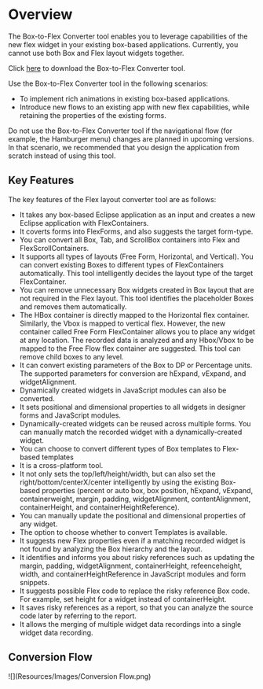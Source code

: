 ﻿  

Overview
========

The Box-to-Flex Converter tool enables you to leverage capabilities of the new flex widget in your existing box-based applications. Currently, you cannot use both Box and Flex layout widgets together.

Click [here](https://download.hcl-cloud.com/onpremise/apps/box2flexconverter/Box2FlexConverter.zip) to download the Box-to-Flex Converter tool.

Use the Box-to-Flex Converter tool in the following scenarios:

*   To implement rich animations in existing box-based applications.
*   Introduce new flows to an existing app with new flex capabilities, while retaining the properties of the existing forms.

Do not use the Box-to-Flex Converter tool if the navigational flow (for example, the Hamburger menu) changes are planned in upcoming versions. In that scenario, we recommended that you design the application from scratch instead of using this tool.

Key Features
------------

The key features of the Flex layout converter tool are as follows:

*   It takes any box-based Eclipse application as an input and creates a new Eclipse application with FlexContainers.
*   It coverts forms into FlexForms, and also suggests the target form-type.
*   You can convert all Box, Tab, and ScrollBox containers into Flex and FlexScrollContainers.
*   It supports all types of layouts (Free Form, Horizontal, and Vertical). You can convert existing Boxes to different types of FlexContainers automatically. This tool intelligently decides the layout type of the target FlexContainer.
*   You can remove unnecessary Box widgets created in Box layout that are not required in the Flex layout. This tool identifies the placeholder Boxes and removes them automatically.
*   The HBox container is directly mapped to the Horizontal flex container. Similarly, the Vbox is mapped to vertical flex. However, the new container called Free Form FlexContainer allows you to place any widget at any location. The recorded data is analyzed and any Hbox/Vbox to be mapped to the Free Flow flex container are suggested. This tool can remove child boxes to any level.
*   It can convert existing parameters of the Box to DP or Percentage units. The supported parameters for conversion are hExpand, vExpand, and widgetAlignment.
*   Dynamically created widgets in JavaScript modules can also be converted.
*   It sets positional and dimensional properties to all widgets in designer forms and JavaScript modules.
*   Dynamically-created widgets can be reused across multiple forms. You can manually match the recorded widget with a dynamically-created widget.
*   You can choose to convert different types of Box templates to Flex-based templates
*   It is a cross-platform tool.
*   It not only sets the top/left/height/width, but can also set the right/bottom/centerX/center intelligently by using the existing Box-based properties (percent or auto box, box position, hExpand, vExpand, containerweight, margin, padding, widgetAlignment, contentAlignment, containerHeight, and containerHeightReference).
*   You can manually update the positional and dimensional properties of any widget.
*   The option to choose whether to convert Templates is available.
*   It suggests new Flex properties even if a matching recorded widget is not found by analyzing the Box hierarchy and the layout.
*   It identifies and informs you about risky references such as updating the margin, padding, widgetAlignment, containerHeight, refeenceheight, width, and containerHeightReference in JavaScript modules and form snippets.
*   It suggests possible Flex code to replace the risky reference Box code. For example, set height for a widget instead of containerHeight.
*   It saves risky references as a report, so that you can analyze the source code later by referring to the report.
*   It allows the merging of multiple widget data recordings into a single widget data recording.

Conversion Flow
---------------

![](Resources/Images/Conversion Flow.png)
